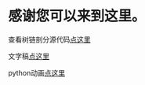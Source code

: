 # 感谢您可以来到这里。

查看树链剖分源代码[点这里](https://github.com/Micoael/3b1b-styled-video-code/blob/master/ep2-lca2/slpf.cpp)

文字稿[点这里](https://github.com/Micoael/3b1b-styled-video-code/blob/master/ep2-lca2/txs.txt)

python动画[点这里](https://github.com/Micoael/3b1b-styled-video-code/blob/master/ep2-lca2/treedrawer.py)
